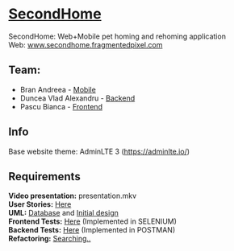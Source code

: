 # [SecondHome](www.secondhome.fragmentedpixel.com)
SecondHome: Web+Mobile pet homing and rehoming application  
Web: www.secondhome.fragmentedpixel.com

## Team:  
  - Bran Andreea - [Mobile](https://github.com/brandreea/SecondHome)  
  - Duncea Vlad Alexandru - [Backend](WEB/server) 
  - Pascu Bianca - [Frontend](WEB)
  
## Info
Base website theme: AdminLTE 3 (https://adminlte.io/)

## Requirements
**Video presentation:** presentation.mkv   
**User Stories:** [Here](Trello)  
**UML:** [Database](Database-UML.pdf) and [Initial design](SecondHome-UML.png)   
**Frontend Tests:** [Here](WEB/Teste_Frontend)  (Implemented in SELENIUM)  
**Backend Tests:** [Here](WEB/Postman)  (Implemented in POSTMAN)  
**Refactoring:** [Searching..]()  

